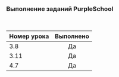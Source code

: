### Выполнение заданий PurpleSchool

<br>

| Номер урока | Выполнено |
|:---| :---: |
| 3.8 | Да |
| 3.11 | Да |
| 4.7 | Да |
